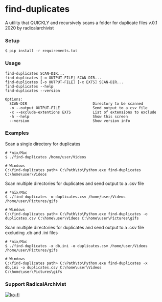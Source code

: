 # find-duplicates
A utility that QUICKLY and recursively scans a folder for duplicate files
v.0.1
2020 by radicalarchivist

### Setup
    $ pip install -r requirements.txt

### Usage  
    find-duplicates SCAN-DIR...
    find-duplicates [-o OUTPUT-FILE] SCAN-DIR...
    find-duplicates [-o OUTPUT-FILE] [-x EXTS] SCAN-DIR...
    find-duplicates --help
    find-duplicates --version

    Options:
      SCAN-DIR                              Directory to be scanned
      -o --output OUTPUT-FILE               Send output to a csv file
      -x --exclude-extentions EXTS          List of extensions to exclude
      -h --help                             Show this screen
      --version                             Show version info

### Examples

Scan a single directory for duplicates

    # *nix/Mac
    $ ./find-duplicates /home/user/Videos

    # Windows
    C:\find-duplicates path> C:\Path\to\Python.exe find-duplicates C:\home\user\Videos

Scan multiple directories for duplicates and send output to a .csv file

    # *nix/Mac
    $ ./find-duplicates -o duplicates.csv /home/user/Videos /home/user/Pictures/gifs

    # Windows
    C:\find-duplicates path> C:\Path\to\Python.exe find-duplicates -o duplicates.csv C:\home\user\Videos C:\home\user\Pictures\gifs

Scan multiple directories for duplicates and send output to a .csv file excluding .db and .ini files

    # *nix/Mac
    $ ./find-duplicates -x db,ini -o duplicates.csv /home/user/Videos /home/user/Pictures/gifs

    # Windows
    C:\find-duplicates path> C:\Path\to\Python.exe find-duplicates -x db,ini -o duplicates.csv C:\home\user\Videos C:\home\user\Pictures\gifs

### Support RadicalArchivist
[![ko-fi](https://ko-fi.com/img/githubbutton_sm.svg)](https://ko-fi.com/N4N53F7TD)